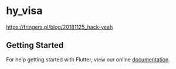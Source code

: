 # hy_visa

https://fringers.pl/blog/20181125_hack-yeah

## Getting Started

For help getting started with Flutter, view our online
[documentation](https://flutter.io/).
